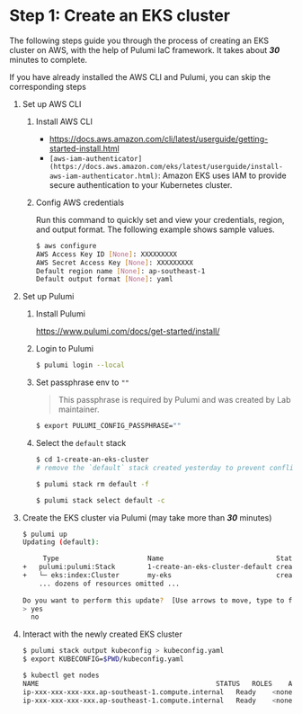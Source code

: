 # Step 1: Create an EKS cluster

The following steps guide you through the process of creating an EKS cluster on AWS, with the help of Pulumi IaC
framework. It takes about **_30_** minutes to complete.

If you have already installed the AWS CLI and Pulumi, you can skip the corresponding steps

1. Set up AWS CLI

    1. Install AWS CLI

        - https://docs.aws.amazon.com/cli/latest/userguide/getting-started-install.html
        - `[aws-iam-authenticator](https://docs.aws.amazon.com/eks/latest/userguide/install-aws-iam-authenticator.html)`:
          Amazon EKS uses IAM to provide secure authentication to your Kubernetes cluster.

    2. Config AWS credentials

       Run this command to quickly set and view your credentials, region, and output format. The following example shows
       sample values.

       ```bash
       $ aws configure
       AWS Access Key ID [None]: XXXXXXXXX
       AWS Secret Access Key [None]: XXXXXXXXX
       Default region name [None]: ap-southeast-1
       Default output format [None]: yaml
       ```

2. Set up Pulumi

    1. Install Pulumi

       https://www.pulumi.com/docs/get-started/install/

    2. Login to Pulumi

       ```bash
       $ pulumi login --local
       ```

    3. Set passphrase env to `""`

       > This passphrase is required by Pulumi and was created by Lab maintainer.

       ```bash
       $ export PULUMI_CONFIG_PASSPHRASE=""
       ```

    4. Select the `default` stack
    
       ```bash
       $ cd 1-create-an-eks-cluster
       # remove the `default` stack created yesterday to prevent conflicts

       $ pulumi stack rm default -f
       
       $ pulumi stack select default -c
       ```

3. Create the EKS cluster via Pulumi (may take more than **_30_** minutes)

    ```bash
    $ pulumi up
    Updating (default):

         Type                      Name                            Status
    +   pulumi:pulumi:Stack        1-create-an-eks-cluster-default created
    +   └─ eks:index:Cluster       my-eks                          created
        ... dozens of resources omitted ...
     
    Do you want to perform this update?  [Use arrows to move, type to filter] 
    > yes
      no
    ```

4. Interact with the newly created EKS cluster

    ```bash
    $ pulumi stack output kubeconfig > kubeconfig.yaml
    $ export KUBECONFIG=$PWD/kubeconfig.yaml

    $ kubectl get nodes
    NAME                                            STATUS   ROLES    AGE   VERSION
    ip-xxx-xxx-xxx-xxx.ap-southeast-1.compute.internal   Ready    <none>   2m   v1.27.1-eks-2f008fe
    ip-xxx-xxx-xxx-xxx.ap-southeast-1.compute.internal   Ready    <none>   2m   v1.27.1-eks-2f008fe
    ```